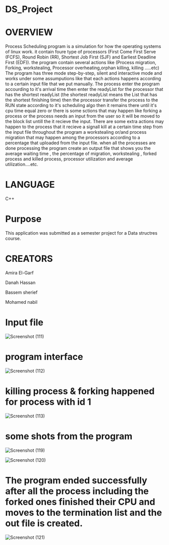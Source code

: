 # DS_Project

# OVERVIEW
Process Scheduling program is a simulation for how the operating systems of linux work.
it contain foure type of processors (First Come First Serve (FCFS), Round Robin (RR), Shortest Job First (SJF) and Earliest Deadline First (EDF)). the program contain several actions like (Process migration, Forking, workstealing, Processor overheating,orphan killing, killing .....etc)
The program has three mode step-by-step, silent and interactive mode and works under some assumputions like that each actions happens according to a certain input file that we put manually.
The process enter the program accourding to it's arrival time then enter the readyList for the processor that has the shortest readyList (the shortest readyList means the List that has the shortest finishing time) then the processor transfer the process to the RUN state according to it's scheduling algo then it remains there until it's cpu time equal zero or there is some sctions that may happen like forking a process or the process needs an input from the user so it will be moved to the block list untill the it recieve the input. There are some extra actions may happen to the process that it recieve a signall kill at a certain time step from the input file throughout the program a workstealing or/and process migration that may happen among the processors according to a percentage that uploaded from the input file. when all the processes are done processing the program create an output file that shows you the average waiting time , the percentage of migration, workstealing , forked process and killed process, processor utilization and average utilization....etc.

# LANGUAGE
C++
# Purpose
This application was submitted as a semester project for a Data structres course.
# CREATORS
 Amira El-Garf
 
 Danah Hassan
 
 Bassem sherief
 
 Mohamed nabil



# Input file

![Screenshot (111)](https://github.com/amiraelgarf/DS_Project/assets/127895527/2618cb66-57c5-4229-a52c-0a2b50417722)

# program interface

![Screenshot (112)](https://github.com/amiraelgarf/DS_Project/assets/127895527/976dd8e7-48d7-4963-83ce-6cd6c8fdc2ba)

# killing process & forking happened for process with id 1

![Screenshot (113)](https://github.com/amiraelgarf/DS_Project/assets/127895527/dd180ab4-7f09-467d-a11c-8ae568b32122)

# some shots from the program

![Screenshot (119)](https://github.com/amiraelgarf/DS_Project/assets/127895527/a6d15ae0-ea62-417f-9b72-10b11c5d4be5)

![Screenshot (120)](https://github.com/amiraelgarf/DS_Project/assets/127895527/e3906931-47b7-4799-a550-e55261f2a235)

# The program ended successfully after all the process including the forked ones finished their CPU and moves to the termination list and the out file is created.
![Screenshot (121)](https://github.com/amiraelgarf/DS_Project/assets/127895527/a632496d-49e2-4dbc-9ace-772b051c7020)


